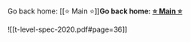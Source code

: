 Go back home: [[⭐ Main ⭐]]**Go back home: <a href="https://rockartist33.github.io/T-Level-Revision-dpdd/">⭐ Main ⭐</a>**

















![[t-level-spec-2020.pdf#page=36]]